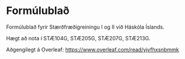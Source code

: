 # Formúlublað 

Formúlublað fyrir Stærðfræðigreiningu I og II við Háskóla Íslands.

Hægt að nota í STÆ104G, STÆ205G, STÆ207G, STÆ213G.

Aðgengilegt á Overleaf: https://www.overleaf.com/read/yjvfhxsnbmmk
